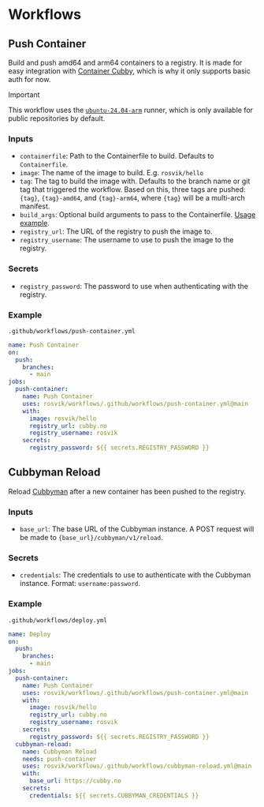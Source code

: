 # Workflows

## Push Container

Build and push amd64 and arm64 containers to a registry. It is made for easy integration with [Container Cubby](https://github.com/rosvik/container-cubby), which is why it only supports basic auth for now.

> [!IMPORTANT]
> This workflow uses the [`ubuntu-24.04-arm`](https://docs.github.com/en/actions/using-github-hosted-runners/using-github-hosted-runners/about-github-hosted-runners#standard-github-hosted-runners-for-public-repositories) runner, which is only available for public repositories by default.

### Inputs

- `containerfile`: Path to the Containerfile to build. Defaults to `Containerfile`.
- `image`: The name of the image to build. E.g. `rosvik/hello`
- `tag`: The tag to build the image with. Defaults to the branch name or git tag that triggered the workflow. Based on this, three tags are pushed: `{tag}`, `{tag}-amd64`, and `{tag}-arm64`, where `{tag}` will be a multi-arch manifest.
- `build_args`: Optional build arguments to pass to the Containerfile. [Usage example](https://github.com/rosvik/248.no/blob/master/.github/workflows/push-container.yml).
- `registry_url`: The URL of the registry to push the image to.
- `registry_username`: The username to use to push the image to the registry.

### Secrets

- `registry_password`: The password to use when authenticating with the registry.

### Example

`.github/workflows/push-container.yml`

```yaml
name: Push Container
on:
  push:
    branches:
      - main
jobs:
  push-container:
    name: Push Container
    uses: rosvik/workflows/.github/workflows/push-container.yml@main
    with:
      image: rosvik/hello
      registry_url: cubby.no
      registry_username: rosvik
    secrets:
      registry_password: ${{ secrets.REGISTRY_PASSWORD }}
```

## Cubbyman Reload

Reload [Cubbyman](https://github.com/rosvik/cubbyman) after a new container has been pushed to the registry.

### Inputs

- `base_url`: The base URL of the Cubbyman instance. A POST request will be made to `{base_url}/cubbyman/v1/reload`.

### Secrets

- `credentials`: The credentials to use to authenticate with the Cubbyman instance. Format: `username:password`.

### Example

`.github/workflows/deploy.yml`

```yaml
name: Deploy
on:
  push:
    branches:
      - main
jobs:
  push-container:
    name: Push Container
    uses: rosvik/workflows/.github/workflows/push-container.yml@main
    with:
      image: rosvik/hello
      registry_url: cubby.no
      registry_username: rosvik
    secrets:
      registry_password: ${{ secrets.REGISTRY_PASSWORD }}
  cubbyman-reload:
    name: Cubbyman Reload
    needs: push-container
    uses: rosvik/workflows/.github/workflows/cubbyman-reload.yml@main
    with:
      base_url: https://cubby.no
    secrets:
      credentials: ${{ secrets.CUBBYMAN_CREDENTIALS }}
```
